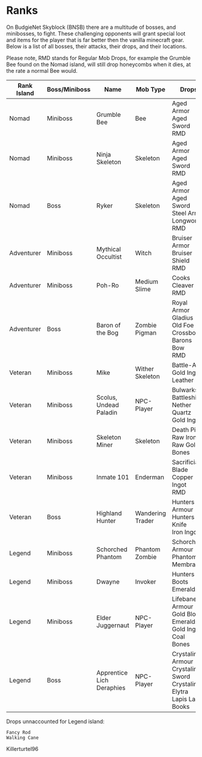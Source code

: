 # Ranks
On BudgieNet Skyblock (BNSB) there are a multitude of bosses, and minibosses, to fight. These challenging opponents will grant special loot and items for the player that is far better then the vanilla minecraft gear. Below is a list of all bosses, their attacks, their drops, and their locations.

Please note, RMD stands for Regular Mob Drops, for example the Grumble Bee found on the Nomad island, will still drop honeycombs when it dies, at the rate a normal Bee would.

| Rank Island | Boss/Miniboss | Name | Mob Type | Drops |
| ------ | ------ | ------ | ------ | ------ |
| Nomad | Miniboss | Grumble Bee | Bee | Aged Armor<br>Aged Sword<br>RMD
| Nomad | Miniboss | Ninja Skeleton | Skeleton | Aged Armor<br>Aged Sword<br>RMD |
| Nomad | Boss | Ryker | Skeleton |  Aged Armor<br>Aged Sword<br>Steel Armor<br>Longword<br>RMD |
| Adventurer | Miniboss | Mythical Occultist | Witch | Bruiser Armor<br>Bruiser Shield<br>RMD |
| Adventurer | Miniboss | Poh-Ro | Medium Slime | Cooks Cleaver<br>RMD
| Adventurer | Boss | Baron of the Bog | Zombie Pigman | Royal Armor<br>Gladius<br>Old Foe Crossbow<br>Barons Bow<br>RMD
| Veteran | Miniboss | Mike | Wither Skeleton |  Battle-Axe<br>Gold Ingots<br>Leather |
| Veteran | Miniboss | Scolus, Undead Paladin | NPC-Player | Bulwarks Battleshield<br>Nether Quartz<br>Gold Ingots |
| Veteran | Miniboss | Skeleton Miner | Skeleton | Death Pick<br>Raw Iron<br>Raw Gold<br>Bones |
| Veteran | Miniboss | Inmate 101 | Enderman | Sacrificial Blade<br>Copper Ingot<br>RMD |
| Veteran | Boss | Highland Hunter | Wandering Trader | Hunters Armour<br>Hunters Knife<br>Iron Ingots? |
| Legend | Miniboss | Schorched Phantom | Phantom<br>Zombie | Schorched Armour<br>Phantom Membranes |
| Legend | Miniboss | Dwayne | Invoker | Hunters Boots<br>Emeralds |
| Legend | Miniboss | Elder Juggernaut | NPC-Player | Lifebane Armour<br>Gold Blocks<br>Emeralds<br>Gold Ingots<br>Coal<br>Bones
| Legend | Boss | Apprentice Lich Deraphies | NPC-Player | Crystaline Armour<br>Crystaline Sword<br>Crystaline Elytra<br>Lapis Lazuli<br>Books |

Drops unnaccounted for Legend island:

```
Fancy Rod
Walking Cane
```
Killerturtel96